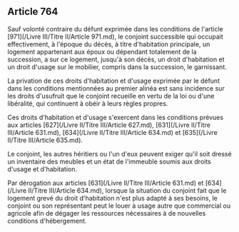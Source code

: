 Article 764
----
Sauf volonté contraire du défunt exprimée dans les conditions de l'article [971](/Livre III/Titre II/Article 971.md),
le conjoint successible qui occupait effectivement, à l'époque du décès, à titre
d'habitation principale, un logement appartenant aux époux ou dépendant
totalement de la succession, a sur ce logement, jusqu'à son décès, un droit
d'habitation et un droit d'usage sur le mobilier, compris dans la succession, le
garnissant.

La privation de ces droits d'habitation et d'usage exprimée par le défunt dans
les conditions mentionnées au premier alinéa est sans incidence sur les droits
d'usufruit que le conjoint recueille en vertu de la loi ou d'une libéralité, qui
continuent à obéir à leurs règles propres.

Ces droits d'habitation et d'usage s'exercent dans les conditions prévues aux
articles [627](/Livre II/Titre III/Article 627.md), [631](/Livre II/Titre III/Article 631.md), [634](/Livre II/Titre III/Article 634.md) et [635](/Livre II/Titre III/Article 635.md).

Le conjoint, les autres héritiers ou l'un d'eux peuvent exiger qu'il soit dressé
un inventaire des meubles et un état de l'immeuble soumis aux droits d'usage et
d'habitation.

Par dérogation aux articles [631](/Livre II/Titre III/Article 631.md) et [634](/Livre II/Titre III/Article 634.md), lorsque la situation du conjoint fait
que le logement grevé du droit d'habitation n'est plus adapté à ses besoins, le
conjoint ou son représentant peut le louer à usage autre que commercial ou
agricole afin de dégager les ressources nécessaires à de nouvelles conditions
d'hébergement.
